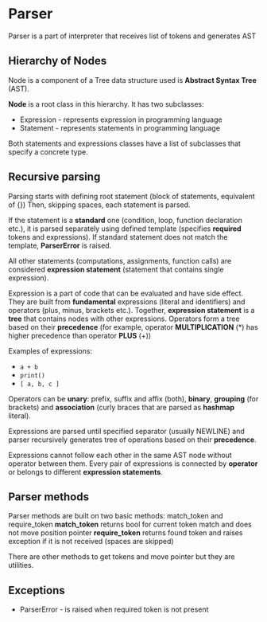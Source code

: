 # Parser

Parser is a part of interpreter that receives list of tokens and generates AST

## Hierarchy of Nodes

Node is a component of a Tree data structure used is **Abstract Syntax Tree** (AST).

**Node** is a root class in this hierarchy. It has two subclasses:
- Expression - represents expression in programming language
- Statement - represents statements in programming language

Both statements and expressions classes have a list of subclasses that specify a concrete type.

## Recursive parsing

Parsing starts with defining root statement (block of statements, equivalent of {})
Then, skipping spaces, each statement is parsed. 

If the statement is a **standard** one (condition, loop, function declaration etc.), it is parsed separately using defined template (specifies **required** tokens and expressions). If standard statement does not match the template, **ParserError** is raised.

All other statements (computations, assignments, function calls) are considered **expression statement** (statement that contains single expression). 

Expression is a part of code that can be evaluated and have side effect. They are built from **fundamental** expressions (literal and identifiers) and operators (plus, minus, brackets etc.). Together, **expression statement** is a **tree** that contains nodes with other expressions. Operators form a tree based on their **precedence** (for example, operator **MULTIPLICATION** (*) has higher precedence than operator **PLUS** (+))

Examples of expressions:
- `a + b`
- `print()`
- `[ a, b, c ]`

Operators can be **unary**: prefix, suffix and affix (both), **binary**, **grouping** (for brackets) and **association** (curly braces that are parsed as **hashmap** literal). 

Expressions are parsed until specified separator (usually NEWLINE) and parser recursively generates tree of operations based on their **precedence**. 

Expressions cannot follow each other in the same AST node without operator between them. Every pair of expressions is connected by **operator** or belongs to different **expression statements**.

## Parser methods

Parser methods are built on two basic methods: match_token and require_token
**match_token** returns bool for current token match and does not move position pointer
**require_token** returns found token and raises exception if it is not received (spaces are skipped)

There are other methods to get tokens and move pointer but they are utilities.

## Exceptions
- ParserError - is raised when required token is not present
